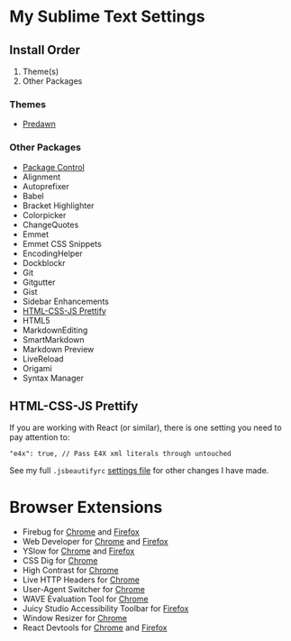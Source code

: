 # My Sublime Text Settings

## Install Order

1. Theme(s)
1. Other Packages

### Themes

* [Predawn](https://github.com/jamiewilson/predawn)

### Other Packages

* [Package Control](https://packagecontrol.io/installation)
* Alignment
* Autoprefixer
* Babel
* Bracket Highlighter
* Colorpicker
* ChangeQuotes
* Emmet
* Emmet CSS Snippets
* EncodingHelper
* Dockblockr
* Git
* Gitgutter
* Gist
* Sidebar Enhancements
* [HTML-CSS-JS Prettify](https://github.com/victorporof/Sublime-HTMLPrettify)
* HTML5
* MarkdownEditing
* SmartMarkdown
* Markdown Preview
* LiveReload
* Origami
* Syntax Manager

## HTML-CSS-JS Prettify

If you are working with React (or similar), there is one setting you need to pay attention to:

```
"e4x": true, // Pass E4X xml literals through untouched
```

See my full `.jsbeautifyrc` [settings file](jsbeautifyrc.js) for other changes I have made.

# Browser Extensions
* Firebug for [Chrome](http://getfirebug.com/releases/lite/chrome/) and [Firefox](https://addons.mozilla.org/en-US/firefox/addon/firebug/)
* Web Developer for [Chrome](https://chrome.google.com/webstore/detail/web-developer/bfbameneiokkgbdmiekhjnmfkcnldhhm?hl=en-US) and [Firefox](https://addons.mozilla.org/en-US/firefox/addon/web-developer/)
* YSlow for [Chrome](http://yslow.org/) and [Firefox](https://addons.mozilla.org/en-US/firefox/addon/yslow/?src=search)
* CSS Dig for [Chrome](https://chrome.google.com/webstore/detail/css-dig/lpnhmlhomomelfkcjnkcacofhmggjmco?hl=en)
* High Contrast for [Chrome](https://chrome.google.com/webstore/detail/high-contrast/djcfdncoelnlbldjfhinnjlhdjlikmph?hl=en)
* Live HTTP Headers for [Chrome](https://chrome.google.com/webstore/detail/live-http-headers/iaiioopjkcekapmldfgbebdclcnpgnlo?hl=en)
* User-Agent Switcher for [Chrome](https://chrome.google.com/webstore/detail/user-agent-switcher-for-c/djflhoibgkdhkhhcedjiklpkjnoahfmg?hl=en)
* WAVE Evaluation Tool for [Chrome](https://chrome.google.com/webstore/detail/wave-evaluation-tool/jbbplnpkjmmeebjpijfedlgcdilocofh?hl=en)
* Juicy Studio Accessibility Toolbar for [Firefox](https://addons.mozilla.org/en-US/firefox/addon/juicy-studio-accessibility-too/)
* Window Resizer for [Chrome](https://chrome.google.com/webstore/detail/window-resizer/kkelicaakdanhinjdeammmilcgefonfh?hl=en)
* React Devtools for [Chrome](https://chrome.google.com/webstore/detail/react-developer-tools/fmkadmapgofadopljbjfkapdkoienihi?hl=en) and [Firefox](https://addons.mozilla.org/en-US/firefox/addon/react-devtools/)
